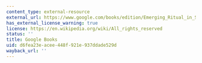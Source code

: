 ```yaml
---
content_type: external-resource
external_url: https://www.google.com/books/edition/Emerging_Ritual_in_Secular_Societies/NBqZDQAAQBAJ?hl=en&gbpv=1
has_external_license_warning: true
license: https://en.wikipedia.org/wiki/All_rights_reserved
status: ''
title: Google Books
uid: d6fea23e-acee-448f-921e-937ddade529d
wayback_url: ''
---
```

